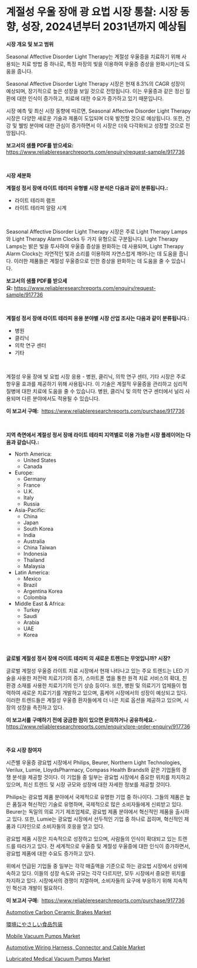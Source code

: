 <p><h1>계절성 우울 장애 광 요법 시장 통찰: 시장 동향, 성장, 2024년부터 2031년까지 예상됨</h1></p><p><strong>시장 개요 및 보고 범위</strong></p>
<p><p>Seasonal Affective Disorder Light Therapy는 계절성 우울증을 치료하기 위해 사용되는 치료 방법 중 하나로, 특정 파장의 빛을 이용하여 우울증 증상을 완화시키는데 도움을 줍니다.</p><p>Seasonal Affective Disorder Light Therapy 시장은 현재 8.3%의 CAGR 성장이 예상되며, 장기적으로 높은 성장을 보일 것으로 전망됩니다. 이는 우울증과 같은 정신 질환에 대한 인식이 증가하고, 치료에 대한 수요가 증가하고 있기 때문입니다.</p><p>시장 예측 및 최신 시장 동향에 따르면, Seasonal Affective Disorder Light Therapy 시장은 다양한 새로운 기술과 제품이 도입되며 더욱 발전할 것으로 예상됩니다. 또한, 건강 및 웰빙 분야에 대한 관심이 증가하면서 이 시장은 더욱 다각화되고 성장할 것으로 전망됩니다.</p></p>
<p><strong>보고서의 샘플 PDF를 받으세요:</strong> <a href="https://www.reliableresearchreports.com/enquiry/request-sample/917736">https://www.reliableresearchreports.com/enquiry/request-sample/917736</a></p>
<p>&nbsp;</p>
<p><strong>시장 세분화</strong></p>
<p><strong>계절성 정서 장애 라이트 테라피 유형별 시장 분석은 다음과 같이 분류됩니다.:</strong></p>
<p><ul><li>라이트 테라피 램프</li><li>라이트 테라피 알람 시계</li></ul></p>
<p>&nbsp;</p>
<p><p>Seasonal Affective Disorder Light Therapy 시장은 주로 Light Therapy Lamps와 Light Therapy Alarm Clocks 두 가지 유형으로 구분됩니다. Light Therapy Lamps는 밝은 빛을 투사하여 우울증 증상을 완화하는 데 사용되며, Light Therapy Alarm Clocks는 자연적인 빛과 소리를 이용하여 자연스럽게 깨어나는 데 도움을 줍니다. 이러한 제품들은 계절성 우울증으로 인한 증상을 완화하는 데 도움을 줄 수 있습니다.</p></p>
<p><strong>보고서의 샘플 PDF를 받으세요:</strong>&nbsp;<a href="https://www.reliableresearchreports.com/enquiry/request-sample/917736">https://www.reliableresearchreports.com/enquiry/request-sample/917736</a></p>
<p>&nbsp;</p>
<p><strong> 계절성 정서 장애 라이트 테라피 응용 분야별 시장 산업 조사는 다음과 같이 분류됩니다.:</strong></p>
<p><ul><li>병원</li><li>클리닉</li><li>의학 연구 센터</li><li>기타</li></ul></p>
<p>&nbsp;</p>
<p><p>계절성 우울 장애 빛 요법 시장 응용 - 병원, 클리닉, 의학 연구 센터, 기타 시장은 주로 항우울 효과를 제공하기 위해 사용됩니다. 이 기술은 계절적 우울증을 관리하고 심리적 질병에 대한 치료에 도움을 줄 수 있습니다. 병원, 클리닉 및 의학 연구 센터에서 널리 사용되며 다른 분야에서도 적용될 수 있습니다.</p></p>
<p><strong>이 보고서 구매:</strong>&nbsp; <a href="https://www.reliableresearchreports.com/purchase/917736">https://www.reliableresearchreports.com/purchase/917736</a></p>
<p>&nbsp;</p>
<p><strong>지역 측면에서 계절성 정서 장애 라이트 테라피 지역별로 이용 가능한 시장 플레이어는 다음과 같습니다.:</strong></p>
<p><ul>
    <li>
        North America:
        <ul>
            <li>United States</li>
            <li>Canada</li>
        </ul>
    </li>
    <li>
        Europe:
        <ul>
            <li>Germany</li>
            <li>France</li>
            <li>U.K.</li>
            <li>Italy</li>
            <li>Russia</li>
        </ul>
    </li>
    <li>
        Asia-Pacific:
        <ul>
            <li>China</li>
            <li>Japan</li>
            <li>South Korea</li>
            <li>India</li>
            <li>Australia</li>
            <li>China Taiwan</li>
            <li>Indonesia</li>
            <li>Thailand</li>
            <li>Malaysia</li>
        </ul>
    </li>
    <li>
        Latin America:
        <ul>
            <li>Mexico</li>
            <li>Brazil</li>
            <li>Argentina Korea</li>
            <li>Colombia</li>
        </ul>
    </li>
    <li>
        Middle East & Africa:
        <ul>
            <li>Turkey</li>
            <li>Saudi</li>
            <li>Arabia</li>
            <li>UAE</li>
            <li>Korea</li>
        </ul>
    </li>
    </ul></p>
<p>&nbsp;</p>
<p><strong>글로벌 계절성 정서 장애 라이트 테라피 의 새로운 트렌드는 무엇입니까? 시장?</strong></p>
<p><p>글로벌 계절성 우울증 라이트 치료 시장에서 현재 나타나고 있는 주요 트렌드는 LED 기술을 사용한 저전력 치료기기의 증가, 스마트폰 앱을 통한 원격 치료 서비스의 확대, 친환경 소재를 사용한 치료기기의 인기 상승 등이다. 또한, 병원 및 의료기기 업체들이 협력하여 새로운 치료기기를 개발하고 있으며, 홈케어 시장에서의 성장이 예상되고 있다. 이러한 트렌드들은 계절성 우울증 환자들에게 더 나은 치료 옵션을 제공하고 있으며, 시장의 성장을 촉진하고 있다.</p></p>
<p><strong>이 보고서를 구매하기 전에 궁금한 점이 있으면 문의하거나 공유하세요.</strong>- <a href="https://www.reliableresearchreports.com/enquiry/pre-order-enquiry/917736">https://www.reliableresearchreports.com/enquiry/pre-order-enquiry/917736</a></p>
<p>&nbsp;</p>
<p><strong>주요 시장 참여자</strong></p>
<p><p>시즌별 우울증 광요법 시장에서 Philips, Beurer, Northern Light Technologies, Verilux, Lumie, LloydsPharmacy, Compass Health Brands와 같은 기업들의 경쟁 분석을 제공할 것이다. 이 기업들 중 일부는 광요법 시장에서 중요한 위치를 차지하고 있으며, 최신 트렌드 및 시장 규모와 성장에 대한 자세한 정보를 제공할 것이다.</p><p>Philips는 광요법 제품 분야에서 국제적으로 유명한 기업 중 하나이다. 그들의 제품은 높은 품질과 혁신적인 기술로 유명하며, 국제적으로 많은 소비자들에게 신뢰받고 있다. Beurer는 독일의 의료 기기 제조업체로, 광요법 제품 분야에서 혁신적인 제품을 출시하고 있다. 또한, Lumie는 광요법 시장에서 선두적인 기업 중 하나로 꼽히며, 혁신적인 제품과 디자인으로 소비자들의 호응을 얻고 있다.</p><p>광요법 제품 시장은 지속적으로 성장하고 있으며, 사람들의 인식이 확대되고 있는 트렌드를 따라가고 있다. 전 세계적으로 우울증 및 계절성 우울증에 대한 인식이 증가하면서, 광요법 제품에 대한 수요도 증가하고 있다.</p><p>위에서 언급된 기업들 중 일부는 각각 매출액을 기준으로 하는 광요법 시장에서 상위에 속하고 있다. 이들의 성장 속도와 규모는 각각 다르지만, 모두 시장에서 중요한 위치를 차지하고 있다. 시장에서의 경쟁이 치열하며, 소비자들의 요구에 부응하기 위해 지속적인 혁신과 개발이 필요하다.</p></p>
<p><strong>이 보고서 구매:</strong>&nbsp;&nbsp;<a href="https://www.reliableresearchreports.com/purchase/917736">https://www.reliableresearchreports.com/purchase/917736</a></p>
<p><p><a href="https://view.publitas.com/reportprime-1/automotive-carbon-ceramic-brakes-market-research-report-forecasted-for-period-from-2024-2031-by-market-type-market-application-and-region/">Automotive Carbon Ceramic Brakes Market</a></p><p><a href="https://medium.com/@jazminjones30/%E7%92%B0%E5%A2%83%E3%81%AB%E3%82%84%E3%81%95%E3%81%97%E3%81%84%E9%A3%9F%E5%93%81%E5%8C%85%E8%A3%85%E5%B8%82%E5%A0%B4%E3%82%B7%E3%82%A7%E3%82%A2%E3%81%AE%E9%80%B2%E5%8C%96%E3%81%A8%E5%B8%82%E5%A0%B4%E6%88%90%E9%95%B7%E3%83%88%E3%83%AC%E3%83%B3%E3%83%892024%E5%B9%B4%E3%81%8B%E3%82%892031%E5%B9%B4%E3%81%BE%E3%81%A7-e92ea827ca8a">環境にやさしい食品包装</a></p><p><a href="https://military-diascia-e68.notion.site/Mobile-Vacuum-Pumps-Market-A-Comprehensive-Report-of-its-Market-Share-Growth-Trends-2024-2031-20974ce8204f469e82e992b4cb067f3a">Mobile Vacuum Pumps Market</a></p><p><a href="https://issuu.com/reportprime-2/docs/automotive-wiring-harness-connector-and-cable-mark">Automotive Wiring Harness, Connector and Cable Market</a></p><p><a href="https://iodized-pantydraco-05c.notion.site/Lubricated-Medical-Vacuum-Pumps-Market-Offer-Valuable-Insights-into-Market-Size-Market-Share-Marke-c620caaed2ae4653a992c51598d4e4d2">Lubricated Medical Vacuum Pumps Market</a></p></p>
